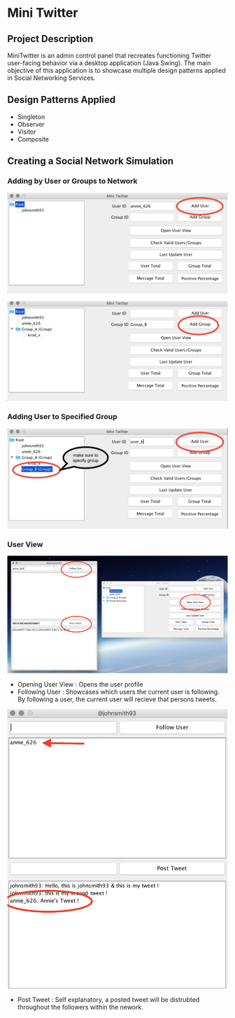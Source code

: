 # Mini Twitter

## Project Description
MiniTwitter is an admin control panel that recreates functioning Twitter user-facing behavior via a desktop application (Java Swing). The main objective of this application is to showcase multiple design patterns applied in Social Networking Services.

## Design Patterns Applied
* Singleton
* Observer
* Visitor
* Composite

## Creating a Social Network Simulation

### Adding by User or Groups to Network
 ![Alt text](/README_IMAGES/Adding_User.png?raw=true "Adding_User")

 ![Alt text](/README_IMAGES/Adding_Group.png?raw=true "Adding Group")

### Adding User to Specified Group
  ![Alt text](/README_IMAGES/Add_User_2_Group.png?raw=true "Adding to Group")

### User View
 ![Alt text](/README_IMAGES/Open_User_View.png?raw=true "User View")
 * Opening User View : Opens the user profile
 * Following User : Showcases which users the current user is following. By following a 
   user, the current user will recieve that persons tweets.

 ![Alt text](/README_IMAGES/User_Following.png?raw=true "User Following")

 * Post Tweet : Self explanatory, a posted tweet will be distrubted throughout the 
   followers within the nework.
